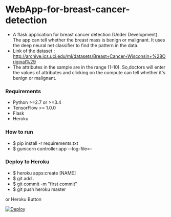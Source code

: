 # WebApp-for-breast-cancer-detection
* A flask application for breast cancer detection (Under Development). The app can tell whether the breast mass is benign or     malignant. It uses the deep neural net classifier to find the pattern in the data.
* Link of the dataset : http://archive.ics.uci.edu/ml/datasets/Breast+Cancer+Wisconsin+%28Original%29
* The attributes in the sample are in the range (1-10). So,doctors will enter the values of attributes and clicking on the 
  compute can tell whether it's benign or malignant.

### Requirements ###

* Python >=2.7 or >=3.4
* TensorFlow >= 1.0.0
* Flask
* Heroku


### How to run ###

* $ pip install -r requirements.txt
* $ gunicorn controller:app --log-file=-
   

### Deploy to Heroku ###

* $ heroku apps:create [NAME]
* $ git add .
* $ git commit -m "first commit"
* $ git push heroku master


or Heroku Button

[![Deploy](https://www.herokucdn.com/deploy/button.svg)](https://heroku.com/deploy)
